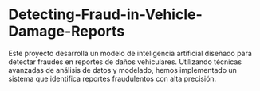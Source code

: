 # Detecting-Fraud-in-Vehicle-Damage-Reports
Este proyecto desarrolla un modelo de inteligencia artificial diseñado para detectar fraudes en reportes de daños vehiculares. Utilizando técnicas avanzadas de análisis de datos y modelado, hemos implementado un sistema que identifica reportes fraudulentos con alta precisión.
